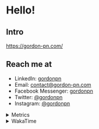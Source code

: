 # Hello!

## Intro

<https://gordon-pn.com/>

## Reach me at

- LinkedIn: [gordonpn](https://www.linkedin.com/in/gordonpn/)
- Email: [contact@gordon-pn.com](mailto:contact@gordon-pn.com)
- Facebook Messenger: [gordonpn](https://www.messenger.com/t/Gordonpn)
- Twitter: [@gordonpn](https://twitter.com/Gordonpn)
- Instagram: [@gordonpn](https://www.instagram.com/gordonpn/)

<details>
  <summary>Metrics</summary>

  <img align="center" src="https://github.com/gordonpn/gordonpn/blob/master/github-metrics.svg" alt="GitHub Metrics">

</details>

<details>
  <summary>WakaTime</summary>

  <!--START_SECTION:waka-->
📊 **This Week I Spent My Time On** 

```text
💬 Programming Languages: 
Other                    28 hrs 4 mins       █████████████████████░░░░   83.57 % 
Java                     4 hrs 7 mins        ███░░░░░░░░░░░░░░░░░░░░░░   12.27 % 
Brazil Dependency Config 21 mins             ░░░░░░░░░░░░░░░░░░░░░░░░░   01.05 % 
Makefile                 14 mins             ░░░░░░░░░░░░░░░░░░░░░░░░░   00.73 % 
JavaScript               13 mins             ░░░░░░░░░░░░░░░░░░░░░░░░░   00.68 % 

🔥 Editors: 
Chrome                   17 hrs 16 mins      █████████████░░░░░░░░░░░░   51.40 % 
IntelliJ IDEA            5 hrs 10 mins       ████░░░░░░░░░░░░░░░░░░░░░   15.39 % 
iTerm2                   4 hrs 9 mins        ███░░░░░░░░░░░░░░░░░░░░░░   12.40 % 
Slack                    3 hrs 25 mins       ███░░░░░░░░░░░░░░░░░░░░░░   10.22 % 
Messages                 1 hr 7 mins         █░░░░░░░░░░░░░░░░░░░░░░░░   03.34 % 
```


 Last Updated on 20/05/2025 10:28:03 UTC
<!--END_SECTION:waka-->
</details>
